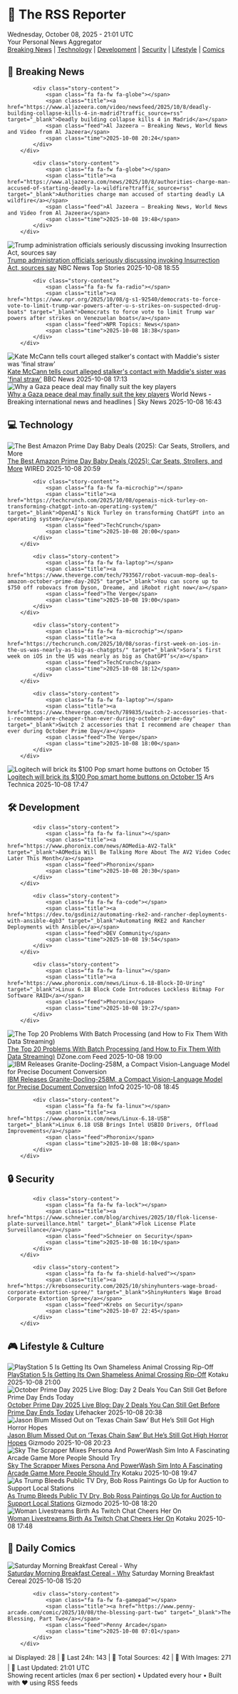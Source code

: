 <!-- Processing 54 RSS feeds at 2025-10-08 21:01:45 UTC -->
<!-- Processing: XKCD -->
<!-- Processing: Saturday Morning Breakfast Cereal -->
<!-- Processing: Questionable Content -->
<!-- Processing: CNN Top Stories -->
<!-- Processing: CNN Breaking News -->
<!-- Processing: Al Jazeera Breaking News -->
<!-- Processing: Associated Press Breaking -->
<!-- Processing: NBC News Breaking -->
<!-- Processing: Guardian World News -->
<!-- Processing: TechCrunch -->
<!-- Processing: O'Reilly Radar -->
<!-- Processing: WIRED -->
<!-- Processing: Lobsters Python -->
<!-- Processing: StackOverflow Blog -->
<!-- Processing: Phoronix Linux News -->
<!-- Processing: DistroWatch -->
<!-- Processing: Linux.com -->
<!-- Processing: Red Hat Blog -->
<!-- Processing: InfoQ -->
<!-- Processing: Martin Fowler -->
<!-- Processing: Lifehacker -->
<!-- Processing: Gizmodo -->
<!-- Processing: Kotaku -->
<!-- Processing: Krebs on Security -->
<!-- Processing: Schneier on Security -->
<!-- Generated 8 new posts out of 25 feeds processed -->
<div class="newspaper-header">
    <h1 class="newspaper-title">📰 The RSS Reporter</h1>
    <div class="newspaper-date">Wednesday, October 08, 2025 - 21:01 UTC</div>
    <div class="newspaper-subtitle">Your Personal News Aggregator</div>
</div>

<div class="newspaper-nav">
    <a href="#breaking">Breaking News</a> |
    <a href="#tech">Technology</a> |
    <a href="#dev">Development</a> |
    <a href="#security">Security</a> |
    <a href="#lifestyle">Lifestyle</a> |
    <a href="#webcomics">Comics</a>
</div>

<div class="news-section breaking-news" id="breaking">
<h2 class="section-header">🚨 Breaking News</h2>
<div class="stories-container">
<div class="story">
            
            <div class="story-content">
                <span class="fa fa-fw fa-globe"></span>
                <span class="title"><a href="https://www.aljazeera.com/video/newsfeed/2025/10/8/deadly-building-collapse-kills-4-in-madrid?traffic_source=rss" target="_blank">Deadly building collapse kills 4 in Madrid</a></span>
                <span class="feed">Al Jazeera – Breaking News, World News and Video from Al Jazeera</span>
                <span class="time">2025-10-08 20:24</span>
            </div>
        </div>
<div class="story">
            
            <div class="story-content">
                <span class="fa fa-fw fa-globe"></span>
                <span class="title"><a href="https://www.aljazeera.com/news/2025/10/8/authorities-charge-man-accused-of-starting-deadly-la-wildfire?traffic_source=rss" target="_blank">Authorities charge man accused of starting deadly LA wildfire</a></span>
                <span class="feed">Al Jazeera – Breaking News, World News and Video from Al Jazeera</span>
                <span class="time">2025-10-08 19:48</span>
            </div>
        </div>
<div class="story">
            <img src="https://media-cldnry.s-nbcnews.com/image/upload/t_fit_1500w/rockcms/2025-10/251007-trump-ch-1323-a57269.jpg" alt="Trump administration officials seriously discussing invoking Insurrection Act, sources say" class="story-image" loading="lazy" onerror="this.style.display='none'">
            <div class="story-content">
                <span class="fa fa-fw fa-broadcast-tower"></span>
                <span class="title"><a href="https://www.nbcnews.com/politics/national-security/trump-officials-insurrection-act-national-guard-deployment-sources-rcna236194" target="_blank">Trump administration officials seriously discussing invoking Insurrection Act, sources say</a></span>
                <span class="feed">NBC News Top Stories</span>
                <span class="time">2025-10-08 18:55</span>
            </div>
        </div>
<div class="story">
            
            <div class="story-content">
                <span class="fa fa-fw fa-radio"></span>
                <span class="title"><a href="https://www.npr.org/2025/10/08/g-s1-92540/democrats-to-force-vote-to-limit-trump-war-powers-after-u-s-strikes-on-suspected-drug-boats" target="_blank">Democrats to force vote to limit Trump war powers after strikes on Venezuelan boats</a></span>
                <span class="feed">NPR Topics: News</span>
                <span class="time">2025-10-08 18:38</span>
            </div>
        </div>
<div class="story">
            <img src="https://ichef.bbci.co.uk/ace/standard/240/cpsprodpb/65f8/live/be1661d0-a467-11f0-928c-71dbb8619e94.jpg" alt="Kate McCann tells court alleged stalker&#x27;s contact with Maddie&#x27;s sister was &#x27;final straw&#x27;" class="story-image" loading="lazy" onerror="this.style.display='none'">
            <div class="story-content">
                <span class="fa fa-fw fa-flag"></span>
                <span class="title"><a href="https://www.bbc.com/news/articles/cnvr0723np8o?at_medium=RSS&at_campaign=rss" target="_blank">Kate McCann tells court alleged stalker&#x27;s contact with Maddie&#x27;s sister was &#x27;final straw&#x27;</a></span>
                <span class="feed">BBC News</span>
                <span class="time">2025-10-08 17:13</span>
            </div>
        </div>
<div class="story">
            <img src="https://e3.365dm.com/25/10/1920x1080/skynews-the-world-yalda-hakim_7046246.png?20251008202705" alt="Why a Gaza peace deal may finally suit the key players" class="story-image" loading="lazy" onerror="this.style.display='none'">
            <div class="story-content">
                <span class="fa fa-fw fa-satellite"></span>
                <span class="title"><a href="https://news.sky.com/story/why-a-gaza-peace-deal-may-finally-suit-the-key-players-13447143" target="_blank">Why a Gaza peace deal may finally suit the key players</a></span>
                <span class="feed">World News - Breaking international news and headlines | Sky News</span>
                <span class="time">2025-10-08 16:43</span>
            </div>
        </div>
</div>
</div>
<div class="news-section tech-news" id="tech">
<h2 class="section-header">💻 Technology</h2>
<div class="stories-container">
<div class="story">
            <img src="https://media.wired.com/photos/68e6bf90f6e7acd1bd67bb1f/master/pass/The%20Best%20Baby%20Gear%20Deals%20During%20Prime%20Day.png" alt="The Best Amazon Prime Day Baby Deals (2025): Car Seats, Strollers, and More" class="story-image" loading="lazy" onerror="this.style.display='none'">
            <div class="story-content">
                <span class="fa fa-fw fa-bolt"></span>
                <span class="title"><a href="https://www.wired.com/story/amazon-prime-day-baby-deals-october-2025/" target="_blank">The Best Amazon Prime Day Baby Deals (2025): Car Seats, Strollers, and More</a></span>
                <span class="feed">WIRED</span>
                <span class="time">2025-10-08 20:59</span>
            </div>
        </div>
<div class="story">
            
            <div class="story-content">
                <span class="fa fa-fw fa-microchip"></span>
                <span class="title"><a href="https://techcrunch.com/2025/10/08/openais-nick-turley-on-transforming-chatgpt-into-an-operating-system/" target="_blank">OpenAI’s Nick Turley on transforming ChatGPT into an operating system</a></span>
                <span class="feed">TechCrunch</span>
                <span class="time">2025-10-08 20:00</span>
            </div>
        </div>
<div class="story">
            
            <div class="story-content">
                <span class="fa fa-fw fa-laptop"></span>
                <span class="title"><a href="https://www.theverge.com/tech/793567/robot-vacuum-mop-deals-amazon-october-prime-day-2025" target="_blank">You can score up to $750 off robovacs from Dyson, Dreame, and iRobot right now</a></span>
                <span class="feed">The Verge</span>
                <span class="time">2025-10-08 19:00</span>
            </div>
        </div>
<div class="story">
            
            <div class="story-content">
                <span class="fa fa-fw fa-microchip"></span>
                <span class="title"><a href="https://techcrunch.com/2025/10/08/soras-first-week-on-ios-in-the-us-was-nearly-as-big-as-chatgpts/" target="_blank">Sora’s first week on iOS in the US was nearly as big as ChatGPT’s</a></span>
                <span class="feed">TechCrunch</span>
                <span class="time">2025-10-08 18:12</span>
            </div>
        </div>
<div class="story">
            
            <div class="story-content">
                <span class="fa fa-fw fa-laptop"></span>
                <span class="title"><a href="https://www.theverge.com/tech/789835/switch-2-accessories-that-i-recommend-are-cheaper-than-ever-during-october-prime-day" target="_blank">Switch 2 accessories that I recommend are cheaper than ever during October Prime Day</a></span>
                <span class="feed">The Verge</span>
                <span class="time">2025-10-08 18:00</span>
            </div>
        </div>
<div class="story">
            <img src="https://cdn.arstechnica.net/wp-content/uploads/2025/10/JPG_300_dpi_RGB-Pop_Family-500x500-1759943721.jpg" alt="Logitech will brick its $100 Pop smart home buttons on October 15" class="story-image" loading="lazy" onerror="this.style.display='none'">
            <div class="story-content">
                <span class="fa fa-fw fa-cog"></span>
                <span class="title"><a href="https://arstechnica.com/gadgets/2025/10/logitech-will-brick-its-100-pop-smart-home-buttons-on-october-15/" target="_blank">Logitech will brick its $100 Pop smart home buttons on October 15</a></span>
                <span class="feed">Ars Technica</span>
                <span class="time">2025-10-08 17:47</span>
            </div>
        </div>
</div>
</div>
<div class="news-section dev-news" id="dev">
<h2 class="section-header">🛠️ Development</h2>
<div class="stories-container">
<div class="story">
            
            <div class="story-content">
                <span class="fa fa-fw fa-linux"></span>
                <span class="title"><a href="https://www.phoronix.com/news/AOMedia-AV2-Talk" target="_blank">AOMedia Will Be Talking More About The AV2 Video Codec Later This Month</a></span>
                <span class="feed">Phoronix</span>
                <span class="time">2025-10-08 20:30</span>
            </div>
        </div>
<div class="story">
            
            <div class="story-content">
                <span class="fa fa-fw fa-code"></span>
                <span class="title"><a href="https://dev.to/gsdiniz/automating-rke2-and-rancher-deployments-with-ansible-4gb3" target="_blank">Automating RKE2 and Rancher Deployments with Ansible</a></span>
                <span class="feed">DEV Community</span>
                <span class="time">2025-10-08 19:54</span>
            </div>
        </div>
<div class="story">
            
            <div class="story-content">
                <span class="fa fa-fw fa-linux"></span>
                <span class="title"><a href="https://www.phoronix.com/news/Linux-6.18-Block-IO-Uring" target="_blank">Linux 6.18 Block Code Introduces Lockless Bitmap For Software RAID</a></span>
                <span class="feed">Phoronix</span>
                <span class="time">2025-10-08 19:27</span>
            </div>
        </div>
<div class="story">
            <img src="https://dz2cdn1.dzone.com/thumbnail?fid=18686780&w=600" alt="The Top 20 Problems With Batch Processing (and How to Fix Them With Data Streaming)" class="story-image" loading="lazy" onerror="this.style.display='none'">
            <div class="story-content">
                <span class="fa fa-fw fa-newspaper"></span>
                <span class="title"><a href="https://dzone.com/articles/fix-batch-processing-problems-using-data-streaming" target="_blank">The Top 20 Problems With Batch Processing (and How to Fix Them With Data Streaming)</a></span>
                <span class="feed">DZone.com Feed</span>
                <span class="time">2025-10-08 19:00</span>
            </div>
        </div>
<div class="story">
            <img src="https://res.infoq.com/news/2025/10/granite-docling-ibm/en/headerimage/generatedHeaderImage-1759947833577.jpg" alt="IBM Releases Granite-Docling-258M, a Compact Vision-Language Model for Precise Document Conversion" class="story-image" loading="lazy" onerror="this.style.display='none'">
            <div class="story-content">
                <span class="fa fa-fw fa-info-circle"></span>
                <span class="title"><a href="https://www.infoq.com/news/2025/10/granite-docling-ibm/?utm_campaign=infoq_content&utm_source=infoq&utm_medium=feed&utm_term=global" target="_blank">IBM Releases Granite-Docling-258M, a Compact Vision-Language Model for Precise Document Conversion</a></span>
                <span class="feed">InfoQ</span>
                <span class="time">2025-10-08 18:45</span>
            </div>
        </div>
<div class="story">
            
            <div class="story-content">
                <span class="fa fa-fw fa-linux"></span>
                <span class="title"><a href="https://www.phoronix.com/news/Linux-6.18-USB" target="_blank">Linux 6.18 USB Brings Intel USBIO Drivers, Offload Improvements</a></span>
                <span class="feed">Phoronix</span>
                <span class="time">2025-10-08 18:08</span>
            </div>
        </div>
</div>
</div>
<div class="news-section security-news" id="security">
<h2 class="section-header">🔒 Security</h2>
<div class="stories-container">
<div class="story">
            
            <div class="story-content">
                <span class="fa fa-fw fa-lock"></span>
                <span class="title"><a href="https://www.schneier.com/blog/archives/2025/10/flok-license-plate-surveillance.html" target="_blank">Flok License Plate Surveillance</a></span>
                <span class="feed">Schneier on Security</span>
                <span class="time">2025-10-08 16:10</span>
            </div>
        </div>
<div class="story">
            
            <div class="story-content">
                <span class="fa fa-fw fa-shield-halved"></span>
                <span class="title"><a href="https://krebsonsecurity.com/2025/10/shinyhunters-wage-broad-corporate-extortion-spree/" target="_blank">ShinyHunters Wage Broad Corporate Extortion Spree</a></span>
                <span class="feed">Krebs on Security</span>
                <span class="time">2025-10-07 22:45</span>
            </div>
        </div>
</div>
</div>
<div class="news-section lifestyle-news" id="lifestyle">
<h2 class="section-header">🎮 Lifestyle & Culture</h2>
<div class="stories-container">
<div class="story">
            <img src="https://kotaku.com/app/uploads/2025/10/Anime-Village-Online-1280x742.jpg" alt="PlayStation 5 Is Getting Its Own Shameless Animal Crossing Rip-Off" class="story-image" loading="lazy" onerror="this.style.display='none'">
            <div class="story-content">
                <span class="fa fa-fw fa-gamepad"></span>
                <span class="title"><a href="https://kotaku.com/animal-crossing-ps5-ai-rip-off-psn-last-us-2000633320" target="_blank">PlayStation 5 Is Getting Its Own Shameless Animal Crossing Rip-Off</a></span>
                <span class="feed">Kotaku</span>
                <span class="time">2025-10-08 21:00</span>
            </div>
        </div>
<div class="story">
            <img src="https://lifehacker.com/imagery/articles/01K6X7YQ0630V6R7H4K395VYKY/hero-image.jpg" alt="October Prime Day 2025 Live Blog: Day 2 Deals You Can Still Get Before Prime Day Ends Today" class="story-image" loading="lazy" onerror="this.style.display='none'">
            <div class="story-content">
                <span class="fa fa-fw fa-life-ring"></span>
                <span class="title"><a href="https://lifehacker.com/money/october-prime-day-10-08-2025-live-blog?utm_medium=RSS" target="_blank">October Prime Day 2025 Live Blog: Day 2 Deals You Can Still Get Before Prime Day Ends Today</a></span>
                <span class="feed">Lifehacker</span>
                <span class="time">2025-10-08 20:38</span>
            </div>
        </div>
<div class="story">
            <img src="https://gizmodo.com/app/uploads/2025/03/SawX-1280x853.jpg" alt="Jason Blum Missed Out on ‘Texas Chain Saw’ But He’s Still Got High Horror Hopes" class="story-image" loading="lazy" onerror="this.style.display='none'">
            <div class="story-content">
                <span class="fa fa-fw fa-computer"></span>
                <span class="title"><a href="https://gizmodo.com/jason-blum-missed-out-on-texas-chain-saw-but-hes-still-got-high-horror-hopes-2000669822" target="_blank">Jason Blum Missed Out on ‘Texas Chain Saw’ But He’s Still Got High Horror Hopes</a></span>
                <span class="feed">Gizmodo</span>
                <span class="time">2025-10-08 20:23</span>
            </div>
        </div>
<div class="story">
            <img src="https://kotaku.com/app/uploads/2025/10/ss_d38945f16d1001ec5f274f0a580687b10f3decc0-1280x720.jpg" alt="Sky The Scrapper Mixes Persona And PowerWash Sim Into A Fascinating Arcade Game More People Should Try" class="story-image" loading="lazy" onerror="this.style.display='none'">
            <div class="story-content">
                <span class="fa fa-fw fa-gamepad"></span>
                <span class="title"><a href="https://kotaku.com/steam-indie-arcade-rpg-life-sim-persona-powerwasher-2000633307" target="_blank">Sky The Scrapper Mixes Persona And PowerWash Sim Into A Fascinating Arcade Game More People Should Try</a></span>
                <span class="feed">Kotaku</span>
                <span class="time">2025-10-08 19:47</span>
            </div>
        </div>
<div class="story">
            <img src="https://gizmodo.com/app/uploads/2025/10/Bob-Ross-1280x860.jpg" alt="As Trump Bleeds Public TV Dry, Bob Ross Paintings Go Up for Auction to Support Local Stations" class="story-image" loading="lazy" onerror="this.style.display='none'">
            <div class="story-content">
                <span class="fa fa-fw fa-computer"></span>
                <span class="title"><a href="https://gizmodo.com/as-trump-bleeds-public-tv-dry-bob-ross-paintings-go-up-for-auction-to-support-local-stations-2000669729" target="_blank">As Trump Bleeds Public TV Dry, Bob Ross Paintings Go Up for Auction to Support Local Stations</a></span>
                <span class="feed">Gizmodo</span>
                <span class="time">2025-10-08 18:20</span>
            </div>
        </div>
<div class="story">
            <img src="https://kotaku.com/app/uploads/2025/10/Birth-3.jpg" alt="Woman Livestreams Birth As Twitch Chat Cheers Her On" class="story-image" loading="lazy" onerror="this.style.display='none'">
            <div class="story-content">
                <span class="fa fa-fw fa-gamepad"></span>
                <span class="title"><a href="https://kotaku.com/fandy-livestream-birth-twitch-ceo-husband-adamax-2000633290" target="_blank">Woman Livestreams Birth As Twitch Chat Cheers Her On</a></span>
                <span class="feed">Kotaku</span>
                <span class="time">2025-10-08 17:48</span>
            </div>
        </div>
</div>
</div>
<div class="news-section webcomics-section" id="webcomics">
<h2 class="section-header">🎨 Daily Comics</h2>
<div class="stories-container">
<div class="story">
            <img src="https://www.smbc-comics.com/comics/1759809233-20251008.png" alt="Saturday Morning Breakfast Cereal - Why" class="story-image" loading="lazy" onerror="this.style.display='none'">
            <div class="story-content">
                <span class="fa fa-fw fa-smile"></span>
                <span class="title"><a href="https://www.smbc-comics.com/comic/why-8" target="_blank">Saturday Morning Breakfast Cereal - Why</a></span>
                <span class="feed">Saturday Morning Breakfast Cereal</span>
                <span class="time">2025-10-08 15:20</span>
            </div>
        </div>
<div class="story">
            
            <div class="story-content">
                <span class="fa fa-fw fa-gamepad"></span>
                <span class="title"><a href="https://www.penny-arcade.com/comic/2025/10/08/the-blessing-part-two" target="_blank">The Blessing, Part Two</a></span>
                <span class="feed">Penny Arcade</span>
                <span class="time">2025-10-08 07:01</span>
            </div>
        </div>
</div>
</div>

<div class="newspaper-footer">
    <div class="stats">
        📊 Displayed: 28 | 📅 Last 24h: 143 | 📡 Total Sources: 42 | 📸 With Images: 271 |
        🔄 Last Updated: 21:01 UTC
    </div>
    <div class="footer-note">
        Showing recent articles (max 6 per section) • Updated every hour • Built with ❤️ using RSS feeds
    </div>
</div>
